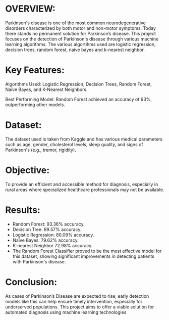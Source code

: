 # OVERVIEW:

Parkinson's disease is one of the most common neurodegenerative disorders characterized by both motor and non-motor symptoms. Today there stands no permanent solution for Parkinson’s disease. This project focuses on the detection of Parkinson's disease through various machine learning algorithms. The various algortihms used are logistic regression, decision trees, random forest, naive bayes and k-nearest neighbor.

# Key Features:
Algorithms Used: Logistic Regression, Decision Trees, Random Forest, Naïve Bayes, and K-Nearest Neighbors.

Best Performing Model: Random Forest achieved an accuracy of 93%, outperforming other models.

# Dataset: 

The dataset used is taken from Kaggle and has various medical parameters such as age, gender, cholesterol levels, sleep quality, and signs of Parkinson's (e.g., tremor, rigidity).

# Objective: 

To provide an efficient and accessible method for diagnosis, especially in rural areas where specialized healthcare professionals may not be available.

# Results:
- Random Forest: 93.36% accuracy.
-  Decision Tree: 89.57% accuracy.
- Logistic Regression: 80.09% accuracy.
- Naïve Bayes: 79.62% accuracy.
- K-nearest Neighbor	72.98% accuracy.
- The Random Forest Classifier proved to be the most effective model for this dataset, showing significant improvements in detecting patients with Parkinson's disease.

# Conclusion:
As cases of Parkinson’s Disease are expected to rise, early detection models like this can help ensure timely intervention, especially for underserved populations. This project aims to offer a viable solution for automated diagnosis using machine learning technologies

